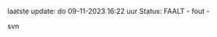 laatste update: 
do 09-11-2023 16:22   uur 
Status: FAALT - fout - 
<div class="service R">svn</div>
